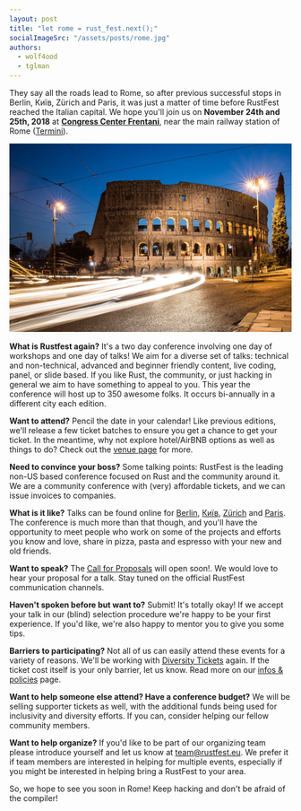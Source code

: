 ```yaml
---
layout: post
title: "let rome = rust_fest.next();"
socialImageSrc: "/assets/posts/rome.jpg"
authors:
  - wolf4ood 
  - tglman
---
```

They say all the roads lead to Rome, so after previous successful stops in Berlin, Київ, Zürich and Paris, it was just a matter of time before RustFest reached the Italian capital. We hope you'll join us on  **November 24th and 25th, 2018** at [**Congress Center Frentani**](https://www.congressifrentani.it/centrocongressi/), near the main railway station of Rome ([Termini](https://www.romatermini.com/en/)).

![The Colosseum](assets/posts/rome.jpg)

**What is Rustfest again?** It's a two day conference involving one day of workshops and one day of talks! We aim for a diverse set of talks: technical and non-technical, advanced and beginner friendly content, live coding, panel, or slide based. If you like Rust, the community, or just hacking in general we aim to have something to appeal to you. This year the conference will host up to 350 awesome folks. It occurs bi-annually in a different city each edition.

**Want to attend?** Pencil the date in your calendar! Like previous editions, we'll release a few ticket batches to ensure you get a chance to get your ticket. In the meantime, why not explore hotel/AirBNB options as well as things to do? Check out the [venue page](https://rome.rustfest.eu/location/) for more.

**Need to convince your boss?** Some talking points: RustFest is the leading non-US based conference focused on Rust and the community around it. We are a community conference with (very) affordable tickets, and we can issue invoices to companies. 

**What is it like?** Talks can be found online for [Berlin](https://www.youtube.com/watch?v=fI4RG_uq-WU&list=PL85XCvVPmGQh8nWR_Z-fTmPGsUWuzb-dn), [Київ](https://www.youtube.com/watch?v=AHprJNUCgQ0&list=PL85XCvVPmGQhvs1Rnet_24B-AI3YSM2YG), [Zürich](https://www.youtube.com/watch?v=jywiVWKm1TI&list=PL85XCvVPmGQj9mqbJizw-zi-EhcpS5jTP) and [Paris](https://www.youtube.com/watch?v=23lRkdDXqY0&list=PL85XCvVPmGQgdqz9kz6qH3SI_hp7Zb4s1). The conference is much more than that though, and you'll have the opportunity to meet people who work on some of the projects and efforts you know and love, share in  pizza, pasta and espresso with your new and old friends.

**Want to speak?** The [Call for Proposals](https://cfp.rustfest.eu/) will open soon!. We would love to hear your proposal for a talk. Stay tuned on the official RustFest communication channels.

**Haven't spoken before but want to?** Submit! It's totally okay! If we accept your talk in our (blind) selection procedure we're happy to be your first experience. If you'd like, we're also happy to mentor you to give you some tips.

**Barriers to participating?** Not all of us can easily attend these events for a variety of reasons. We'll be working with [Diversity Tickets](https://diversitytickets.org/) again. If the ticket cost itself is your only barrier, let us know. Read more on our [infos & policies](https://rome.rustfest.eu/info/) page.

**Want to help someone else attend? Have a conference budget?** We will be selling supporter tickets as well, with the additional funds being used for inclusivity and diversity efforts. If you can, consider helping our fellow community members.

**Want to help organize?** If you'd like to be part of our organizing team please introduce yourself and let us know at [team@rustfest.eu](mailto:team@rustfest.eu). We prefer it if team members are interested in helping for multiple events, especially if you might be interested in helping bring a RustFest to your area.

So, we hope to see you soon in Rome! Keep hacking and don't be afraid of the compiler!
